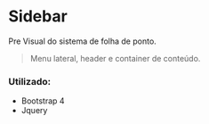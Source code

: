 # Sidebar

Pre Visual do sistema de folha de ponto.
> Menu lateral, header e container  de conteúdo.

### Utilizado:
- Bootstrap 4
- Jquery

